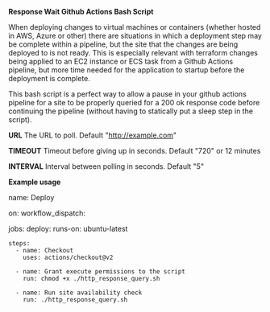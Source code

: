 **Response Wait Github Actions Bash Script**

When deploying changes to virtual machines or containers (whether hosted in AWS, Azure or other) there are situations in which a deployment step may be complete 
within a pipeline, but the site that the changes are being deployed to is not ready. This is especially relevant with terraform changes being applied to an EC2 
instance or ECS task from a Github Actions pipeline, but more time needed for the application to startup before the deployment is complete. 

This bash script is a perfect way to allow a pause in your github actions pipeline for a site to be properly queried for a 200 ok response code before continuing 
the pipeline (without having to statically put a sleep step in the script). 

**URL**
The URL to poll. Default "http://example.com"

**TIMEOUT**
Timeout before giving up in seconds. Default "720" or 12 minutes

**INTERVAL**
Interval between polling in seconds. Default "5"

**Example usage**

name: Deploy

on:
  workflow_dispatch:

jobs:
  deploy:
    runs-on: ubuntu-latest

    steps:
      - name: Checkout
        uses: actions/checkout@v2

      - name: Grant execute permissions to the script
        run: chmod +x ./http_response_query.sh

      - name: Run site availability check
        run: ./http_response_query.sh
